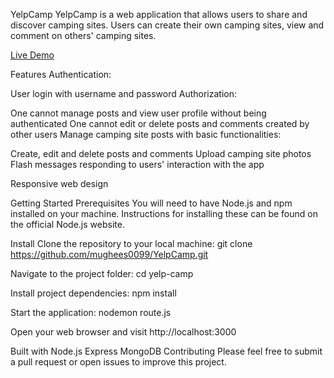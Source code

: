 YelpCamp
YelpCamp is a web application that allows users to share and discover camping sites. Users can create their own camping sites, view and comment on others' camping sites.

[Live Demo](https://agile-thicket-79535-05a138653f94.herokuapp.com/)

Features
Authentication:

User login with username and password
Authorization:

One cannot manage posts and view user profile without being authenticated
One cannot edit or delete posts and comments created by other users
Manage camping site posts with basic functionalities:

Create, edit and delete posts and comments
Upload camping site photos
Flash messages responding to users' interaction with the app

Responsive web design

Getting Started
Prerequisites
You will need to have Node.js and npm installed on your machine. Instructions for installing these can be found on the official Node.js website.

Install
Clone the repository to your local machine:
git clone https://github.com/mughees0099/YelpCamp.git

Navigate to the project folder:
cd yelp-camp

Install project dependencies:
npm install

Start the application:
nodemon route.js

Open your web browser and visit http://localhost:3000

Built with
Node.js
Express
MongoDB
Contributing
Please feel free to submit a pull request or open issues to improve this project.
